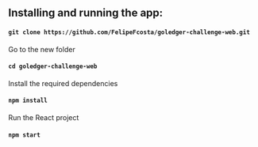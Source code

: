 ## Installing and running the app:

#### `git clone https://github.com/FelipeFcosta/goledger-challenge-web.git`

Go to the new folder

#### `cd goledger-challenge-web`

Install the required dependencies

#### `npm install`

Run the React project

#### `npm start`
